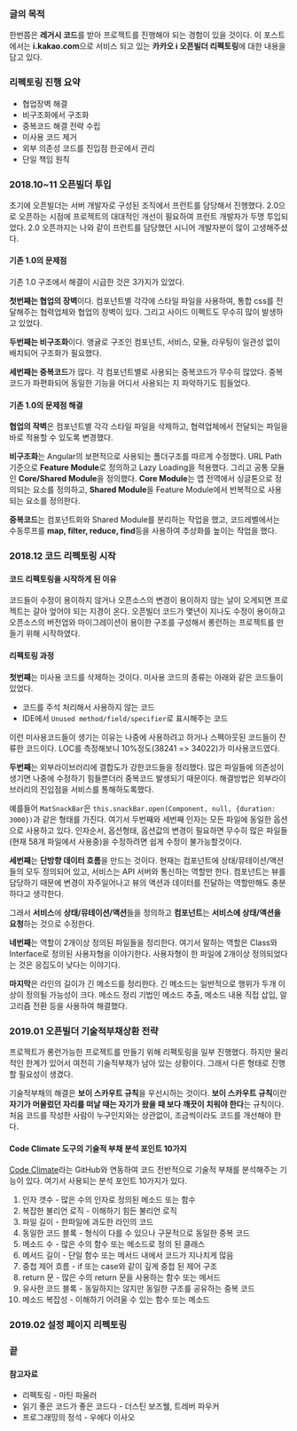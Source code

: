 ### 글의 목적
한번쯤은 **레거시 코드**를 받아 프로젝트를 진행해야 되는 경험이 있을 것이다.
이 포스트에서는 **i.kakao.com**으로 서비스 되고 있는 **카카오 i 오픈빌더 리펙토링**에 대한 내용을 담고 있다.

### 리펙토링 진행 요약
- 협업장벽 해결
- 비구조화에서 구조화
- 중복코드 해결 전략 수립
- 미사용 코드 제거
- 외부 의존성 코드를 진입점 한곳에서 관리
- 단일 책임 원칙

### 2018.10~11 오픈빌더 투입
초기에 오픈빌더는 서버 개발자로 구성된 조직에서 프런트를 담당해서 진행했다. 2.0으로 오픈하는 시점에 프로젝트의 대대적인 개선이 필요하여 프런트 개발자가 두명 투입되었다. 2.0 오픈까지는 나와 같이 프런트를 담당했던 시니어 개발자분이 많이 고생해주셨다.

#### 기존 1.0의 문제점
기존 1.0 구조에서 해결이 시급한 것은 3가지가 있었다.

**첫번째는 협업의 장벽**이다. 컴포넌트별 각각에 스타일 파일을 사용하여, 통합 css를 전달해주는 협력업체와 협업의 장벽이 있다. 그리고 사이드 이펙트도 무수히 많이 발생하고 있었다.

**두번째는 비구조화**이다. 앵귤로 구조인 컴포넌트, 서비스, 모듈, 라우팅이 일관성 없이 배치되어 구조화가 필요했다.

**세번째는 중복코드**가 많다. 각 컴포넌트별로 사용되는 중복코드가 무수히 많았다. 중복 코드가 파편화되어 동일한 기능을 어디서 사용되는 지 파악하기도 힘들었다.

#### 기존 1.0의 문제점 해결
**협업의 작벽**은 컴포넌트별 각각 스타일 파일을 삭제하고, 협력업체에서 전달되는 파일을 바로 적용할 수 있도록 변경했다. 

**비구조화**는 Angular의 보편적으로 사용되는 폴더구조를 따르게 수정했다.
URL Path 기준으로 **Feature Module**로 정의하고 Lazy Loading을 적용했다. 그리고 공통 모듈인 **Core/Shared Module**을 정의했다. **Core Module**는 앱 전역에서 싱글톤으로 정의되는 요소를 정의하고, **Shared Module**을 Feature Module에서 반복적으로 사용되는 요소를 정의한다.

**중복코드**는 컴포넌트화와 Shared Module를 분리하는 작업을 했고, 코드레벨에서는 수동루프를 **map, filter, reduce, find**등을 사용하여 추상화를 높이는 작업을 했다.

### 2018.12 코드 리펙토링 시작
#### 코드 리펙토링을 시작하게 된 이유
코드들이 수정이 용이하지 않거나 오픈소스의 변경이 용이하지 않는 날이 오게되면 프로젝트는 갈아 엎어야 되는 지경이 온다. 오픈빌더 코드가 몇년이 지나도 수정이 용이하고 오픈소스의 버전업와 마이그레이션이 용이한 구조를 구성해서 롱런하는 프로젝트를 만들기 위해 시작하였다.

#### 리펙토링 과정
**첫번째**는 미사용 코드를 삭제하는 것이다. 미사용 코드의 종류는 아래와 같은 코드들이 있었다.
- 코드를 주석 처리해서 사용하지 않는 코드
- IDE에서 `Unused method/field/specifier`로 표시해주는 코드

이런 미사용코드들이 생기는 이유는 나중에 사용하려고 하거나 스펙아웃된 코드들이 잔류한 코드이다.
LOC를 측정해보니 10%정도(38241 => 34022)가 미사용코드였다.

**두번째**는 외부라이브러리에 결합도가 강한코드들을 정리했다. 많은 파일들에 의존성이 생기면 나중에 수정하기 힘들뿐더러 중복코드 발생되기 때문이다.
해결방법은 외부라이브러리의 진입점을 서비스를 통해하도록했다.

예를들어 `MatSnackBar`은 `this.snackBar.open(Component, null, {duration: 3000})`과 같은 형태를 가진다. 여기서 두번째와 세번째 인자는 모든 파일에 동일한 옵션으로 사용하고 있다. 인자순서, 옵션형태, 옵션값의 변경이 필요하면 무수히 많은 파일들(현재 58개 파일에서 사용중)을 수정하려면 쉽게 수정이 불가능할것이다.

**세번째**는 **단방향 데이터 흐름**을 만드는 것이다. 현재는 컴포넌트에 상태/뮤테이션/액션들의 모두 정의되어 있고, 서비스는 API 서버와 통신하는 역할만 한다. 컴포넌트는 뷰를 담당하기 때문에 변경이 자주일어나고 뷰의 액션과 데이터를 전달하는 역할만해도 충분하다고 생각한다.

그래서 **서비스**에 **상태/뮤테이션/액션**들을 정의하고 **컴포넌트**는 **서비스에 상태/액션을 요청**하는 것으로 수정한다.

**네번째**는 역할이 2개이상 정의된 파일들을 정리한다. 여기서 말하는 역할은 Class와 Interface로 정의된 사용자형을 이야기한다.
사용자형이 한 파일에 2개이상 정의되었다는 것은 응집도이 낮다는 이야기다.

**마지막**은 라인의 길이가 긴 메소드를 정리한다. 긴 메소드는 일반적으로 행위가 두개 이상이 정의될 가능성이 크다. 메소드 정리 기법인 메소드 추출, 메소드 내용 직접 삽입, 알고리즘 전환 등을 사용하여 해결했다.

### 2019.01 오픈빌더 기술적부채상환 전략
프로젝트가 롱런가능한 프로젝트를 만들기 위해 리펙토링을 일부 진행했다.
하지만 물리적인 한계가 있어서 여전히 기술적부채가 남아 있는 상황이다.
그래서 다른 형태로 진행할 필요성이 생겼다.

기술적부채의 해결은 **보이 스카우트 규칙**을 우선시하는 것이다. **보이 스카우트 규칙**이란 **자기가 머물렀던 자리를 떠날 때는 자기가 왔을 때 보다 깨끗이 치워야 한다**는 규칙이다. 처음 코드를 작성한 사람이 누구인지와는 상관없이, 조금씩이라도 코드를 개선해야 한다.

#### Code Climate 도구의 기술적 부채 분석 포인트 10가지
[Code Climate](https://codeclimate.com/)라는 GitHub와 연동하여 코드 전반적으로 기술적 부채를 분석해주는 기능이 있다. 여기서 사용되는 분석 포인트 10가지가 있다.

1. 인자 갯수 - 많은 수의 인자로 정의된 메소드 또는 함수
2. 복잡한 불리언 로직 - 이해하기 힘든 불리언 로직
3. 파일 길이 - 한파일에 과도한 라인의 코드
4. 동일한 코드 블록 - 형식이 다를 수 있으나 구문적으로 동일한 중복 코드
5. 메소드 수 - 많은 수의 함수 또는 메소드로 정의 된 클래스
6. 메서드 길이 - 단일 함수 또는 메서드 내에서 코드가 지나치게 많음
7. 중첩 제어 흐름 - if 또는 case와 같이 깊게 중첩 된 제어 구조
8. return 문 - 많은 수의 return 문을 사용하는 함수 또는 메서드
9. 유사한 코드 블록 - 동일하지는 않지만 동일한 구조를 공유하는 중복 코드
10. 메소드 복잡성 - 이해하기 어려울 수 있는 함수 또는 메소드

### 2019.02 설정 페이지 리펙토링

### 끝

#### 참고자료
- 리펙토링 - 마틴 파울러
- 읽기 좋은 코드가 좋은 코드다 - 더스틴 보즈웰, 트레버 파우커
- 프로그래밍의 정석 - 우에다 이사오
